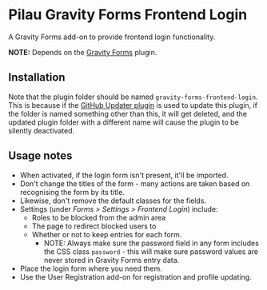 # Pilau Gravity Forms Frontend Login

A Gravity Forms add-on to provide frontend login functionality.

**NOTE:** Depends on the [Gravity Forms](http://www.gravityforms.com/) plugin.

## Installation

Note that the plugin folder should be named `gravity-forms-frontend-login`. This is because if the [GitHub Updater plugin](https://github.com/afragen/github-updater) is used to update this plugin, if the folder is named something other than this, it will get deleted, and the updated plugin folder with a different name will cause the plugin to be silently deactivated.

## Usage notes

* When activated, if the login form isn't present, it'll be imported.
* Don't change the titles of the form - many actions are taken based on recognising the form by its title.
* Likewise, don't remove the default classes for the fields.
* Settings (under _Forms > Settings > Frontend Login_) include:
	* Roles to be blocked from the admin area
	* The page to redirect blocked users to
	* Whether or not to keep entries for each form.
		* NOTE: Always make sure the password field in any form includes the CSS class `password` - this will make sure password values are never stored in Gravity Forms entry data.
* Place the login form where you need them.
* Use the User Registration add-on for registration and profile updating.
